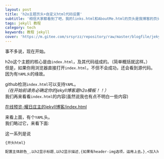 ```yaml
---
layout: post
title: 'h2o主题页头+自定义html代码设置'
subtitle: '相信大家都看到了吧，我的links.html和AboutMe.html的页头是我博客的页头的。这是怎么做到的呢？来看一看吧.'
tags: jekyll 教程
category: tech
keywords: 教程 jekyll
cover: 'https://m.gitee.com/srsyrzz/repository/raw/master/blogfile/jekyllh2ohtmlcover.h2ojekyll-html.png'
---
```

事不多说，现在开始。  
  
h2o这个主题的核心是由`index.html`，及其代码组成的。（简单概括就这样。）  
但是，如果你用浏览器直接打开`index.html`，不但不会成功，还会看到源代码。  
因为有`YAML头`的缘故。  
  
github检测`index.html`可以支持`YAML`。  
*（在开始前请务必确定你的jekyll博客是h2o模板！！）*  
我们再来看看`index.html`的内容(虽然说我也有点不明白一些内容)
  
[在线预览-耀日庄主的jekyll博客/index.html](https://raw.githubusercontent.com/SunbossRS/SunbossRS.github.io/master/index.html)  
  
来看上面，有个`YAML`头。  
我们略过它，来看下面:  

这一系列是说
```css
{开头html}

配置主体颜色_,以h2显示标题,以h2显示描述,{如果有header-img选项，运用上去。},<加入header-img>

```
